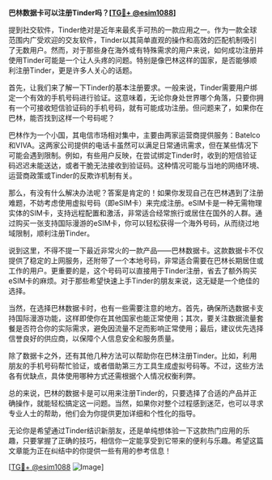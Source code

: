 **巴林数据卡可以注册Tinder吗？[[TG💪+ @esim1088](https://t.me/s/esim1088)]**

提到社交软件，Tinder绝对是近年来最炙手可热的一款应用之一。作为一款全球范围内广受欢迎的交友软件，Tinder以其简单直观的操作和高效的匹配机制吸引了无数用户。然而，对于那些身在海外或有特殊需求的用户来说，如何成功注册并使用Tinder可能是一个让人头疼的问题。特别是像巴林这样的国家，是否能够顺利注册Tinder，更是许多人关心的话题。

首先，让我们来了解一下Tinder的基本注册要求。一般来说，Tinder需要用户绑定一个有效的手机号码进行验证。这意味着，无论你身处世界哪个角落，只要你拥有一个可接收短信验证码的手机号码，就有可能成功注册。但问题来了，如果你在巴林，能否找到这样一个号码呢？

巴林作为一个小国，其电信市场相对集中，主要由两家运营商提供服务：Batelco和VIVA。这两家公司提供的电话卡虽然可以满足日常通讯需求，但在某些情况下可能会遇到限制。例如，有些用户反映，在尝试绑定Tinder时，收到的短信验证码迟迟未能送达，或者干脆无法接收到验证码。这种情况可能与当地的网络环境、运营商政策或Tinder的反欺诈机制有关。

那么，有没有什么解决办法呢？答案是肯定的！如果你发现自己在巴林遇到了注册难题，不妨考虑使用虚拟号码（即eSIM卡）来完成注册。eSIM卡是一种无需物理实体的SIM卡，支持远程配置和激活，非常适合经常旅行或居住在国外的人群。通过购买一张支持国际漫游的eSIM卡，你可以轻松获得一个海外号码，从而绕过地域限制，顺利注册Tinder。

说到这里，不得不提一下最近非常火的一款产品——巴林数据卡。这款数据卡不仅提供了稳定的上网服务，还附带了一个本地号码，非常适合需要在巴林长期居住或工作的用户。更重要的是，这个号码可以直接用于Tinder注册，省去了额外购买eSIM卡的麻烦。对于那些希望快速上手Tinder的朋友来说，这无疑是一个绝佳的选择。

当然，在选择巴林数据卡时，也有一些需要注意的地方。首先，确保所选数据卡支持国际漫游功能，这样即使你在其他国家也能正常使用；其次，要关注数据流量套餐是否符合你的实际需求，避免因流量不足而影响正常使用；最后，建议优先选择信誉良好的供应商，以保障个人信息安全和服务质量。

除了数据卡之外，还有其他几种方法可以帮助你在巴林注册Tinder。比如，利用朋友的手机号码帮忙验证，或者借助第三方工具生成虚拟号码等。不过，这些方法各有优缺点，具体使用哪种方式还需根据个人情况权衡利弊。

总的来说，巴林的数据卡是可以用来注册Tinder的，只要选择了合适的产品并正确操作，就能轻松搞定这一问题。当然，如果你对整个过程感到迷茫，也可以寻求专业人士的帮助，他们会为你提供更加详细和个性化的指导。

无论你是希望通过Tinder结识新朋友，还是单纯想体验一下这款热门应用的乐趣，只要掌握了正确的技巧，相信你一定能享受到它带来的便利与乐趣。希望这篇文章能为正在纠结中的你提供一些有用的参考信息！

[[TG💪+ @esim1088](https://t.me/s/esim1088) ![Image](https://i.postimg.cc/4NQfJmqS/Snipaste-2025-05-13-00-14-12.png)]
